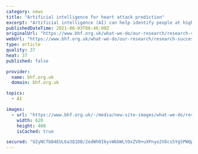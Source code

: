 ```yaml
---
category: news
title: "Artificial intelligence for heart attack prediction"
excerpt: "Artificial intelligence (AI) can help identify people at high risk of a fatal heart attack years before it strikes – thanks to new research that we've funded."
publishedDateTime: 2021-06-03T06:46:00Z
originalUrl: "https://www.bhf.org.uk/what-we-do/our-research/research-successes/artificial-intelligence-and-heart-attack"
webUrl: "https://www.bhf.org.uk/what-we-do/our-research/research-successes/artificial-intelligence-and-heart-attack"
type: article
quality: 37
heat: 37
published: false

provider:
  name: bhf.org.uk
  domain: bhf.org.uk

topics:
  - AI

images:
  - url: "https://www.bhf.org.uk/-/media/new-site-images/what-we-do/research/research-successes/heart_under_attack_7_620x400-ss-no-exp.jpg?rev=1745163a786a4839bf9326f297c8d2a5"
    width: 620
    height: 400
    isCached: true

secured: "U2yNCfbB4EUL6a3Q1DB/2edWh0I6yvWbbWLtOxZV0+uXPnyo2V8cs5YgSPWQpIKpk2Dqe6reTajQTnV2PuvEYWqi7vnKFU70ofORXIWIK10MA7mt262AxYoZ3VqxMdYgjXCSCIm5CBiYpizqsHPDgU1VRVt1ipWoef/V9yRfWHim5pgnp5RakKLwqXhJ8n86e/XB2XpAGWTE/2RwWgDIoP1cQkPBnhBa6OQqGqOgNt110EhCoEsh6SH8OJ320nin9rDlFII4U9uA3zIxWb2DtUxpkJ/NTCbEkuiI5s2g2DP9BJTSuWasrpWBr8vZkrXAUPm3LI6xNrtaEBRG0chkHzFih4KgufKGbbbmD3f3WKA=;QW+MwarF2ae9aBhmaLkwMA=="
---
```


